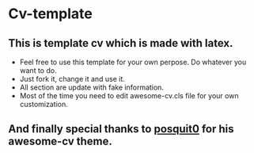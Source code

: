 # Cv-template

## This is template cv which is made with latex.
- Feel free to use this template for your own perpose. Do whatever you want to do.
- Just fork it, change it and use it.
- All section are update with fake information.
- Most of the time you need to edit awesome-cv.cls file for your own customization.

## And finally special thanks to [posquit0](https://github.com/posquit0) for his awesome-cv theme.
